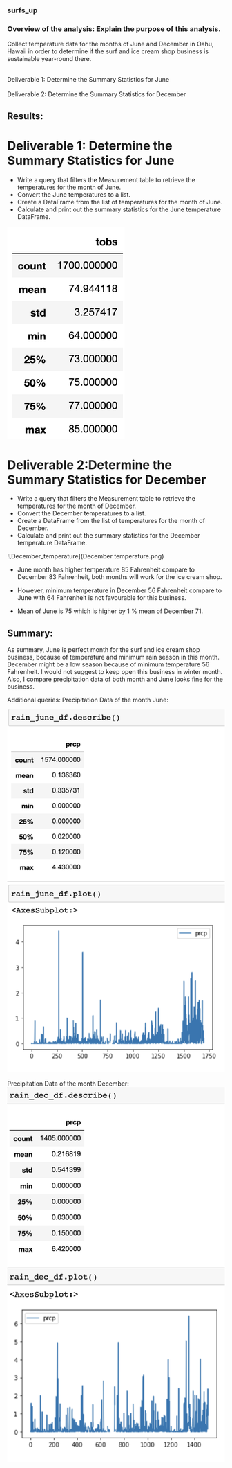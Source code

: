 ### surfs_up
### Overview of the analysis: Explain the purpose of this analysis.

Collect temperature data for the months of June and December in Oahu, Hawaii in order to determine if the surf and ice cream shop business is sustainable year-round there.

<br>Deliverable 1: Determine the Summary Statistics for June</br>
<br>Deliverable 2: Determine the Summary Statistics for December</br>

## Results: 
# Deliverable 1: Determine the Summary Statistics for June
- Write a query that filters the Measurement table to retrieve the temperatures for the month of June. 
- Convert the June temperatures to a list.
- Create a DataFrame from the list of temperatures for the month of June. 
- Calculate and print out the summary statistics for the June temperature DataFrame.



![June_temperature](June_temperature.png)

# Deliverable 2:Determine the Summary Statistics for December 
- Write a query that filters the Measurement table to retrieve the temperatures for the month of December.
- Convert the December temperatures to a list.
- Create a DataFrame from the list of temperatures for the month of December. 
- Calculate and print out the summary statistics for the December temperature DataFrame.


![December_temperature](December temperature.png)


- June month has higher temperature 85 Fahrenheit compare to December 83 Fahrenheit, both months will work for the ice cream shop.

- However, minimum temperature in December 56 Fahrenheit compare to June with 64 Fahrenheit is not favourable for this business. 

- Mean of June is 75 which is higher by 1 % mean of December 71.


## Summary: 

As summary, June is perfect month for the surf and ice cream shop business, because of temperature and minimum rain season in this month. December might be a low season because of minimum temperature 56 Fahrenheit. I would not suggest to keep open this business in winter month. Also, I compare precipitation data of both month and June looks fine for the business. 

Additional queries:
Precipitation Data of the month June:

![Rain_Statistics_June](Rain_Statistics_June.png)


Precipitation Data of the month December:
![Rain_Statistics_December](Rain_Statistics_December.png)
